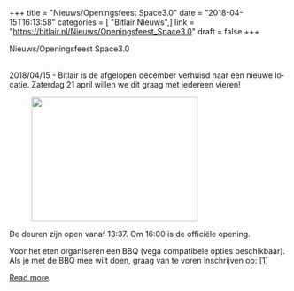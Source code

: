 +++
title = "Nieuws/Openingsfeest Space3.0"
date = "2018-04-15T16:13:58"
categories = [ "Bitlair Nieuws",]
link = "https://bitlair.nl/Nieuws/Openingsfeest_Space3.0"
draft = false
+++

<div class="mw-content-ltr mw-parser-output" dir="ltr" lang="en"><p><a class="mw-selflink selflink">Nieuws/Openingsfeest Space3.0</a>
</p></div><div class="mw-content-ltr mw-parser-output" dir="ltr" lang="en"><p><br />
2018/04/15 - Bitlair is de afgelopen december verhuisd naar een nieuwe locatie. Zaterdag 21 april willen we dit graag met iedereen vieren!
</p>
<figure class="mw-default-size"><a class="mw-file-description" href="https://bitlair.nl/File:BBQ.jpg"><img class="mw-file-element" height="225" src="https://bitlair.nl/images/thumb/7/7b/BBQ.jpg/300px-BBQ.jpg" width="300" /></a><figcaption></figcaption></figure>
<p>De deuren zijn open vanaf 13:37. Om 16:00 is de officiële opening.
</p><p>Voor het eten organiseren een BBQ (vega compatibele opties beschikbaar). Als je
met de BBQ mee wilt doen, graag van te voren inschrijven op:
<a class="external autonumber" href="https://bitlair.nl/Events/2018-04-21_Openingsfeest_Space3.0" rel="nofollow">[1]</a>
</p></div>

[Read more](https://bitlair.nl/Nieuws/Openingsfeest_Space3.0)